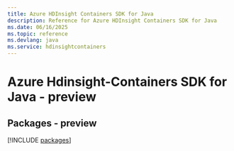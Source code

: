 ```yaml
---
title: Azure HDInsight Containers SDK for Java
description: Reference for Azure HDInsight Containers SDK for Java
ms.date: 06/16/2025
ms.topic: reference
ms.devlang: java
ms.service: hdinsightcontainers
---
```

# Azure Hdinsight-Containers SDK for Java - preview
## Packages - preview
[!INCLUDE [packages](hdinsight-containers-index.md)]